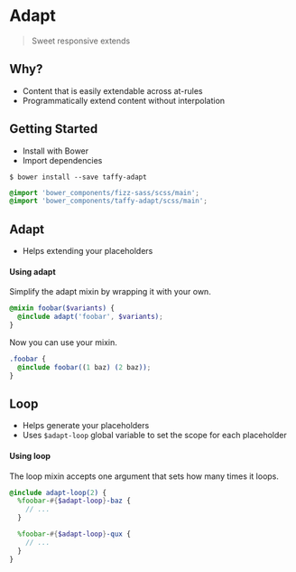 Adapt
===

> Sweet responsive extends

## Why?
+ Content that is easily extendable across at-rules
+ Programmatically extend content without interpolation

## Getting Started
+ Install with Bower
+ Import dependencies

```
$ bower install --save taffy-adapt
```

```scss
@import 'bower_components/fizz-sass/scss/main';
@import 'bower_components/taffy-adapt/scss/main';
```

## Adapt
+ Helps extending your placeholders

#### Using adapt
Simplify the adapt mixin by wrapping it with your own.

```scss
@mixin foobar($variants) {
  @include adapt('foobar', $variants);
}
```

Now you can use your mixin.

```scss
.foobar {
  @include foobar((1 baz) (2 baz));
}
```

## Loop
+ Helps generate your placeholders
+ Uses `$adapt-loop` global variable to set the scope for each placeholder

#### Using loop
The loop mixin accepts one argument that sets how many times it loops.

```scss
@include adapt-loop(2) {
  %foobar-#{$adapt-loop}-baz {
    // ...
  }

  %foobar-#{$adapt-loop}-qux {
    // ...
  }
}
```
